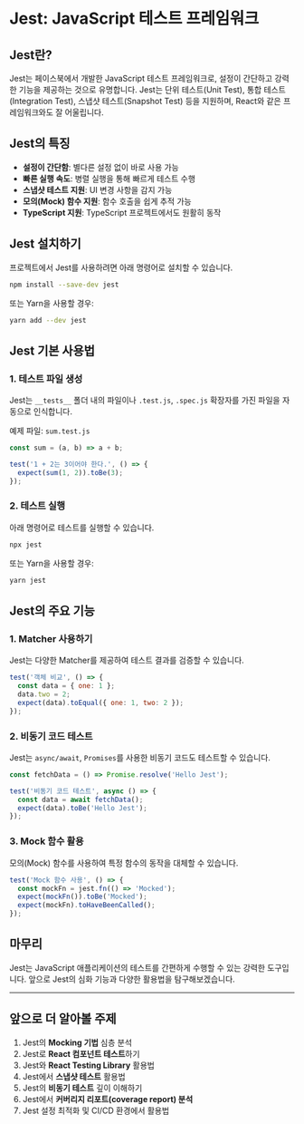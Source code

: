 # Jest: JavaScript 테스트 프레임워크

## Jest란?

Jest는 페이스북에서 개발한 JavaScript 테스트 프레임워크로, 설정이 간단하고 강력한 기능을 제공하는 것으로 유명합니다. Jest는 단위 테스트(Unit Test), 통합 테스트(Integration Test), 스냅샷 테스트(Snapshot Test) 등을 지원하며, React와 같은 프레임워크와도 잘 어울립니다.

## Jest의 특징

- **설정이 간단함**: 별다른 설정 없이 바로 사용 가능
- **빠른 실행 속도**: 병렬 실행을 통해 빠르게 테스트 수행
- **스냅샷 테스트 지원**: UI 변경 사항을 감지 가능
- **모의(Mock) 함수 지원**: 함수 호출을 쉽게 추적 가능
- **TypeScript 지원**: TypeScript 프로젝트에서도 원활히 동작

## Jest 설치하기

프로젝트에서 Jest를 사용하려면 아래 명령어로 설치할 수 있습니다.

```sh
npm install --save-dev jest
```

또는 Yarn을 사용할 경우:

```sh
yarn add --dev jest
```

## Jest 기본 사용법

### 1. 테스트 파일 생성

Jest는 `__tests__` 폴더 내의 파일이나 `.test.js`, `.spec.js` 확장자를 가진 파일을 자동으로 인식합니다.

예제 파일: `sum.test.js`

```js
const sum = (a, b) => a + b;

test('1 + 2는 3이어야 한다.', () => {
  expect(sum(1, 2)).toBe(3);
});
```

### 2. 테스트 실행

아래 명령어로 테스트를 실행할 수 있습니다.

```sh
npx jest
```

또는 Yarn을 사용할 경우:

```sh
yarn jest
```

## Jest의 주요 기능

### 1. **Matcher 사용하기**

Jest는 다양한 Matcher를 제공하여 테스트 결과를 검증할 수 있습니다.

```js
test('객체 비교', () => {
  const data = { one: 1 };
  data.two = 2;
  expect(data).toEqual({ one: 1, two: 2 });
});
```

### 2. **비동기 코드 테스트**

Jest는 `async/await`, `Promises`를 사용한 비동기 코드도 테스트할 수 있습니다.

```js
const fetchData = () => Promise.resolve('Hello Jest');

test('비동기 코드 테스트', async () => {
  const data = await fetchData();
  expect(data).toBe('Hello Jest');
});
```

### 3. **Mock 함수 활용**

모의(Mock) 함수를 사용하여 특정 함수의 동작을 대체할 수 있습니다.

```js
test('Mock 함수 사용', () => {
  const mockFn = jest.fn(() => 'Mocked');
  expect(mockFn()).toBe('Mocked');
  expect(mockFn).toHaveBeenCalled();
});
```

## 마무리

Jest는 JavaScript 애플리케이션의 테스트를 간편하게 수행할 수 있는 강력한 도구입니다. 앞으로 Jest의 심화 기능과 다양한 활용법을 탐구해보겠습니다.

---

## 앞으로 더 알아볼 주제

1. Jest의 **Mocking 기법** 심층 분석
2. Jest로 **React 컴포넌트 테스트**하기
3. Jest와 **React Testing Library** 활용법
4. Jest에서 **스냅샷 테스트** 활용법
5. Jest의 **비동기 테스트** 깊이 이해하기
6. Jest에서 **커버리지 리포트(coverage report) 분석**
7. Jest 설정 최적화 및 CI/CD 환경에서 활용법

